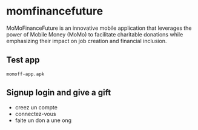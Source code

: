 # momfinancefuture
MoMoFinanceFuture is an innovative mobile application that leverages the power of Mobile Money (MoMo) to facilitate charitable donations while emphasizing their impact on job creation and financial inclusion.

## Test app
```
momoff-app.apk
```

## Signup login and give a gift
- creez un compte
- connectez-vous
- faite un don a une ong
